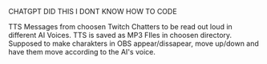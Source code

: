 CHATGPT DID THIS I DONT KNOW HOW TO CODE

TTS Messages from choosen Twitch Chatters to be read out loud in different AI Voices. 
TTS is saved as MP3 FIles in choosen directory.
Supposed to make charakters in OBS appear/dissapear, move up/down and have them move according to the AI's voice. 
